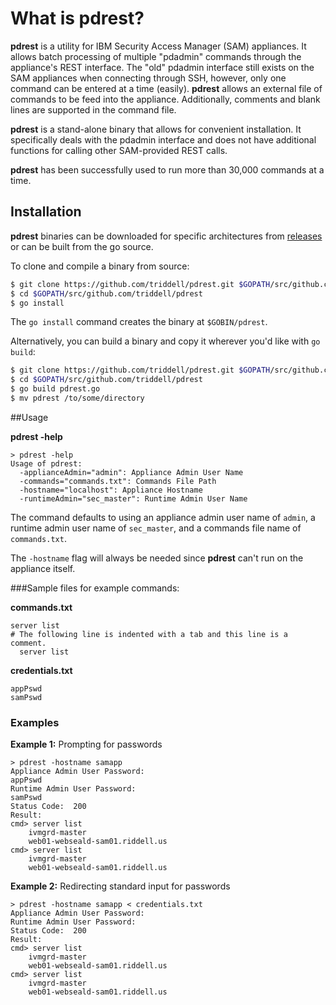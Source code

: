 # What is pdrest?

__pdrest__ is a utility for IBM Security Access Manager (SAM) appliances. It allows batch processing of multiple "pdadmin" commands through the appliance's REST interface. The "old" pdadmin interface still exists on the SAM appliances when connecting through SSH, however, only one command can be entered at a time (easily). __pdrest__ allows an external file of commands to be feed into the appliance. Additionally, comments and blank lines are supported in the command file.

__pdrest__ is a stand-alone binary that allows for convenient installation. It specifically deals with the pdadmin interface and does not have additional functions for calling other SAM-provided REST calls.

__pdrest__ has been successfully used to run more than 30,000 commands at a time.

Installation
------------

__pdrest__ binaries can be downloaded for specific architectures from  [releases](https://github.com/triddell/pdrest/releases) or can be built from the go source.

To clone and compile a binary from source:

```bash
$ git clone https://github.com/triddell/pdrest.git $GOPATH/src/github.com/triddell/pdrest
$ cd $GOPATH/src/github.com/triddell/pdrest
$ go install
```

The `go install` command creates the binary at `$GOBIN/pdrest`.

Alternatively, you can build a binary and copy it wherever you'd like with `go build`:

```bash
$ git clone https://github.com/triddell/pdrest.git $GOPATH/src/github.com/triddell/pdrest
$ cd $GOPATH/src/github.com/triddell/pdrest
$ go build pdrest.go
$ mv pdrest /to/some/directory
```

##Usage

__pdrest -help__

```
> pdrest -help
Usage of pdrest:
  -applianceAdmin="admin": Appliance Admin User Name
  -commands="commands.txt": Commands File Path
  -hostname="localhost": Appliance Hostname
  -runtimeAdmin="sec_master": Runtime Admin User Name
```

The command defaults to using an appliance admin user name of `admin`, a runtime admin user name of `sec_master`, and a commands file name of `commands.txt`.

The `-hostname` flag will always be needed since __pdrest__ can't run on the appliance itself.

###Sample files for example commands:

__commands.txt__

```
server list
# The following line is indented with a tab and this line is a comment.
  server list
```

__credentials.txt__

```
appPswd
samPswd
```

### Examples

__Example 1:__ Prompting for passwords

```
> pdrest -hostname samapp
Appliance Admin User Password:
appPswd
Runtime Admin User Password:
samPswd
Status Code:  200
Result:
cmd> server list
    ivmgrd-master
    web01-webseald-sam01.riddell.us
cmd> server list
    ivmgrd-master
    web01-webseald-sam01.riddell.us
```

__Example 2:__ Redirecting standard input for passwords

```
> pdrest -hostname samapp < credentials.txt
Appliance Admin User Password:
Runtime Admin User Password:
Status Code:  200
Result:
cmd> server list
    ivmgrd-master
    web01-webseald-sam01.riddell.us
cmd> server list
    ivmgrd-master
    web01-webseald-sam01.riddell.us
```
